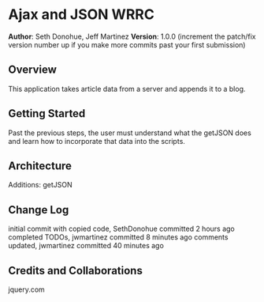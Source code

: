 # Ajax and JSON WRRC

**Author**: Seth Donohue, Jeff Martinez
**Version**: 1.0.0 (increment the patch/fix version number up if you make more commits past your first submission)

## Overview
<!-- Provide a high level overview of what this application is and why you are building it, beyond the fact that it's an assignment for a Code Fellows 301 class. (i.e. What's your problem domain?) -->
This application takes article data from a server and appends it to a blog.

## Getting Started
<!-- What are the steps that a user must take in order to build this app on their own machine and get it running? -->
Past the previous steps, the user must understand what the getJSON does and  learn how to incorporate that data into the scripts.

## Architecture
<!-- Provide a detailed description of the application design. What technologies (languages, libraries, etc) you're using, and any other relevant design information. -->
Additions: getJSON


## Change Log
<!-- Use this are to document the iterative changes made to your application as each feature is successfully implemented. Use time stamps. Here's an examples:

01-01-2001 4:59pm - Application now has a fully-functional express server, with GET and POST routes for the book resource.-->
initial commit with copied code, SethDonohue committed 2 hours ago
completed TODOs, jwmartinez committed 8 minutes ago
comments updated, jwmartinez committed 40 minutes ago

## Credits and Collaborations
<!-- Give credit (and a link) to other people or resources that helped you build this application. -->
jquery.com
